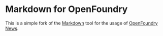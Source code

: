 
# Markdown for OpenFoundry

This is a simple fork of the [Markdown](http://daringfireball.net/projects/markdown/) tool for the usage of [OpenFoundry News](http://www.openfoundry.org/en/news).

